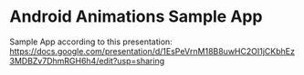 # Android Animations Sample App

Sample App according to this presentation: https://docs.google.com/presentation/d/1EsPeVrnM18B8uwHC2OI1jCKbhEz3MDBZv7DhmRGH6h4/edit?usp=sharing
